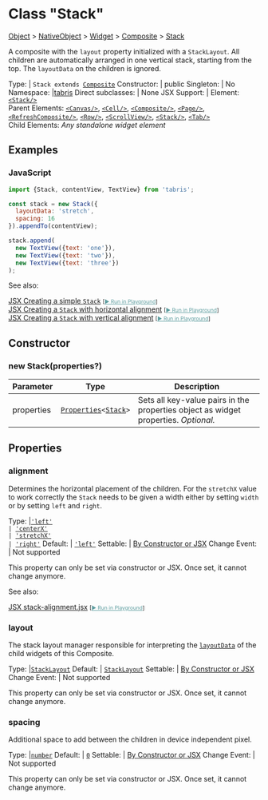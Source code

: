 ---
---
# Class "Stack"

<a href="https://developer.mozilla.org/en-US/docs/Web/JavaScript/Reference/Global_Objects/Object" title="View &quot;Object&quot; on MDN">Object</a> > <a href="NativeObject.html" title="NativeObject Class Reference">NativeObject</a> > <a href="Widget.html" title="Widget Class Reference">Widget</a> > <a href="Composite.html" title="Composite Class Reference">Composite</a> > <a href="#" >Stack</a>

A composite with the `layout` property initialized with a `StackLayout`. All children are automatically arranged in one vertical stack, starting from the top. The `layoutData` on the children is ignored.


Type: | <code style="white-space: nowrap">Stack extends <a href="Composite.html" title="Composite Class Reference">Composite</a></code>
Constructor: | public
Singleton: | No
Namespace: |<a href="../modules.html#startup" >tabris</a>
Direct subclasses: | None
JSX Support: | Element: <code style="white-space: nowrap"><a href="#" >&lt;Stack/&gt;</a></code><br/>Parent Elements: <code style="white-space: nowrap"><a href="Canvas.html" title="Canvas Class Reference">&lt;Canvas/&gt;</a></code>, <code style="white-space: nowrap"><a href="Cell.html" title="Cell Class Reference">&lt;Cell/&gt;</a></code>, <code style="white-space: nowrap"><a href="Composite.html" title="Composite Class Reference">&lt;Composite/&gt;</a></code>, <code style="white-space: nowrap"><a href="Page.html" title="Page Class Reference">&lt;Page/&gt;</a></code>, <code style="white-space: nowrap"><a href="RefreshComposite.html" title="RefreshComposite Class Reference">&lt;RefreshComposite/&gt;</a></code>, <code style="white-space: nowrap"><a href="Row.html" title="Row Class Reference">&lt;Row/&gt;</a></code>, <code style="white-space: nowrap"><a href="ScrollView.html" title="ScrollView Class Reference">&lt;ScrollView/&gt;</a></code>, <code style="white-space: nowrap"><a href="#" >&lt;Stack/&gt;</a></code>, <code style="white-space: nowrap"><a href="Tab.html" title="Tab Class Reference">&lt;Tab/&gt;</a></code><br/>Child Elements: *Any standalone widget element*<br/>

## Examples
### JavaScript


```js
import {Stack, contentView, TextView} from 'tabris';

const stack = new Stack({
  layoutData: 'stretch',
  spacing: 16
}).appendTo(contentView);

stack.append(
  new TextView({text: 'one'}),
  new TextView({text: 'two'}),
  new TextView({text: 'three'})
);
```



See also:
  
[<span class='language jsx'>JSX</span> Creating a simple `Stack`](https://github.com/eclipsesource/tabris-js/tree/v3.7.2/snippets/stack.jsx) <span style="font-size: 75%;">[<a href="https://playground.tabris.com/?gitref=v3.7.2&snippet=stack.jsx" style="color: cadetblue;">► Run in Playground</a>]</span>  
[<span class='language jsx'>JSX</span> Creating a `Stack` with horizontal alignment](https://github.com/eclipsesource/tabris-js/tree/v3.7.2/snippets/stack-alignment.jsx) <span style="font-size: 75%;">[<a href="https://playground.tabris.com/?gitref=v3.7.2&snippet=stack-alignment.jsx" style="color: cadetblue;">► Run in Playground</a>]</span>  
[<span class='language jsx'>JSX</span> Creating a `Stack` with vertical alignment](https://github.com/eclipsesource/tabris-js/tree/v3.7.2/snippets/stack-valign.jsx) <span style="font-size: 75%;">[<a href="https://playground.tabris.com/?gitref=v3.7.2&snippet=stack-valign.jsx" style="color: cadetblue;">► Run in Playground</a>]</span>

## Constructor

### new Stack(properties?)

Parameter|Type|Description
-|-|-
properties | <code style="white-space: nowrap"><a href="Widget.html#propertieswidget" title="Widget Class Type">Properties</a>&lt;<a href="#" >Stack</a>&gt;</code> | Sets all key-value pairs in the properties object as widget properties. *Optional.*

## Properties

### alignment


Determines the horizontal placement of the children. For the `stretchX` value to work correctly the `Stack` needs to be given a width either by setting `width` or by setting `left` and `right`.

Type: |<code style="white-space: nowrap"><a href="https://developer.mozilla.org/en-US/docs/Web/JavaScript/Data_structures#string_type" title="View &quot;string&quot; on MDN">'left'</a><br/>&#124; <a href="https://developer.mozilla.org/en-US/docs/Web/JavaScript/Data_structures#string_type" title="View &quot;string&quot; on MDN">'centerX'</a><br/>&#124; <a href="https://developer.mozilla.org/en-US/docs/Web/JavaScript/Data_structures#string_type" title="View &quot;string&quot; on MDN">'stretchX'</a><br/>&#124; <a href="https://developer.mozilla.org/en-US/docs/Web/JavaScript/Data_structures#string_type" title="View &quot;string&quot; on MDN">'right'</a></code>
Default: | <code style="white-space: nowrap"><a href="https://developer.mozilla.org/en-US/docs/Web/JavaScript/Data_structures#string_type" title="View &quot;string&quot; on MDN">'left'</a></code>
Settable: | <a href="../widget-basics.html#widget-properties" >By Constructor or JSX</a>
Change Event: | Not supported




This property can only be set via constructor or JSX. Once set, it cannot change anymore.


See also:
  
[<span class='language jsx'>JSX</span> stack-alignment.jsx](https://github.com/eclipsesource/tabris-js/tree/v3.7.2/snippets/stack-alignment.jsx) <span style="font-size: 75%;">[<a href="https://playground.tabris.com/?gitref=v3.7.2&snippet=stack-alignment.jsx" style="color: cadetblue;">► Run in Playground</a>]</span>


### layout


The stack layout manager responsible for interpreting the [`layoutData`](./Widget.md#layoutdata) of the child widgets of this Composite.

Type: |<code style="white-space: nowrap"><a href="StackLayout.html" title="StackLayout Class Reference">StackLayout</a></code>
Default: | <code style="white-space: nowrap"><a href="https://developer.mozilla.org/en-US/docs/Web/JavaScript/Data_structures#string_type" title="View &quot;string&quot; on MDN">StackLayout</a></code>
Settable: | <a href="../widget-basics.html#widget-properties" >By Constructor or JSX</a>
Change Event: | Not supported




This property can only be set via constructor or JSX. Once set, it cannot change anymore.



### spacing


Additional space to add between the children in device independent pixel.

Type: |<code style="white-space: nowrap"><a href="https://developer.mozilla.org/en-US/docs/Web/JavaScript/Data_structures#number_type" title="View &quot;number&quot; on MDN">number</a></code>
Default: | <code style="white-space: nowrap"><a href="https://developer.mozilla.org/en-US/docs/Web/JavaScript/Data_structures#number_type" title="View &quot;number&quot; on MDN">0</a></code>
Settable: | <a href="../widget-basics.html#widget-properties" >By Constructor or JSX</a>
Change Event: | Not supported




This property can only be set via constructor or JSX. Once set, it cannot change anymore.




